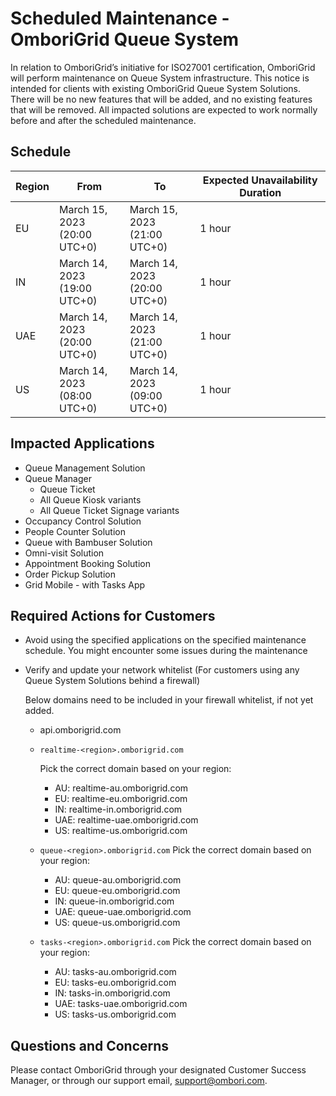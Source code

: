 # Scheduled Maintenance - OmboriGrid Queue System

In relation to OmboriGrid’s initiative for ISO27001 certification, OmboriGrid will perform maintenance on Queue System infrastructure. This notice is intended for clients with existing OmboriGrid Queue System Solutions. There will be no new features that will be added, and no existing features that will be removed. All impacted solutions are expected to work normally before and after the scheduled maintenance.

## Schedule
| Region  | From                               | To                                 | Expected Unavailability Duration |
| ------- | ---------------------------------- | ---------------------------------- | -------------------------------- |
| EU      | March 15, 2023<br /> (20:00 UTC+0) | March 15, 2023<br /> (21:00 UTC+0) | 1 hour                           |                
| IN      | March 14, 2023<br /> (19:00 UTC+0) | March 14, 2023<br /> (20:00 UTC+0) | 1 hour                           |
| UAE     | March 14, 2023<br /> (20:00 UTC+0) | March 14, 2023<br /> (21:00 UTC+0) | 1 hour                           |
| US      | March 14, 2023<br /> (08:00 UTC+0) | March 14, 2023<br /> (09:00 UTC+0) | 1 hour                           |

## Impacted Applications
- Queue Management Solution
- Queue Manager
  - Queue Ticket
  - All Queue Kiosk variants
  - All Queue Ticket Signage variants
- Occupancy Control Solution
- People Counter Solution
- Queue with Bambuser Solution
- Omni-visit Solution
- Appointment Booking Solution
- Order Pickup Solution
- Grid Mobile - with Tasks App

## Required Actions for Customers
- Avoid using the specified applications on the specified maintenance schedule. You might encounter some issues during the maintenance
- Verify and update your network whitelist (For customers using any Queue System Solutions behind a firewall)

  Below domains need to be included in your firewall whitelist, if not yet added.
  - api.omborigrid.com
  - `realtime-<region>.omborigrid.com`

    Pick the correct domain based on your region:
    - AU: realtime-au.omborigrid.com
    - EU: realtime-eu.omborigrid.com
    - IN: realtime-in.omborigrid.com
    - UAE: realtime-uae.omborigrid.com
    - US: realtime-us.omborigrid.com

  - `queue-<region>.omborigrid.com`
    Pick the correct domain based on your region:
    - AU: queue-au.omborigrid.com
    - EU: queue-eu.omborigrid.com
    - IN: queue-in.omborigrid.com
    - UAE: queue-uae.omborigrid.com
    - US: queue-us.omborigrid.com

  - `tasks-<region>.omborigrid.com`
    Pick the correct domain based on your region:
    - AU: tasks-au.omborigrid.com
    - EU: tasks-eu.omborigrid.com
    - IN: tasks-in.omborigrid.com
    - UAE: tasks-uae.omborigrid.com
    - US: tasks-us.omborigrid.com

## Questions and Concerns
Please contact OmboriGrid through your designated Customer Success Manager, or through our support email, support@ombori.com.